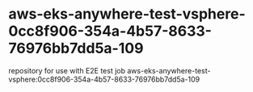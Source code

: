 # aws-eks-anywhere-test-vsphere-0cc8f906-354a-4b57-8633-76976bb7dd5a-109
repository for use with E2E test job aws-eks-anywhere-test-vsphere:0cc8f906-354a-4b57-8633-76976bb7dd5a-109
